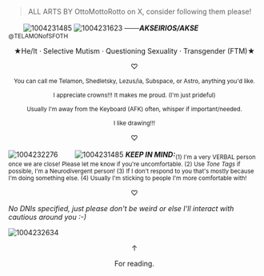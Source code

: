 > ALL ARTS BY OttoMottoRotto on X, consider following them please!

ㅤㅤ ![1004231485](https://github.com/user-attachments/assets/5359b4f3-1d9c-4959-9637-f9127a68fc45)
![1004231623](https://github.com/user-attachments/assets/a3b6a7c6-5e4d-45d5-9b2d-8a375edcdf91)
***───AKSEIRIOS/AKSE*** ㅤ<sub>@TELAMONofSFOTH</sub>
<p align="center">★He/It · Selective Mutism · Questioning Sexuality · Transgender (FTM)★
<p align="center"> ♡
<p align="center"><sub>You can call me Telamon, Shedletsky, Lezus/ia, Subspace, or Astro, anything you'd like.
<p align="center"><sub>I appreciate crowns!!! It makes me proud. (I'm just prideful)
<p align="center"><sub>Usually I'm away from the Keyboard (AFK) often, whisper if important/needed.
<p align="center"><sub>I like drawing!!!</sub>

<p align="center"> ♡
  
![1004232276](https://github.com/user-attachments/assets/6791ebf6-f395-4f54-86e3-b81a28337b21)
ㅤㅤ ![1004231485](https://github.com/user-attachments/assets/5359b4f3-1d9c-4959-9637-f9127a68fc45)
***KEEP IN MIND:***<sub>(1) I'm a very VERBAL person once we are close! Please let me know if you're uncomfortable.   (2) Use *Tone Tags* if possible, I'm a Neurodivergent person!   (3) If I don't respond to you that's mostly because I'm doing something else.   (4) Usually I'm sticking to people I'm more comfortable with!</sub>
<p align="center"> ♡

  *No DNIs specified, just please don't be weird or else I'll interact with cautious around you :-)*

![1004232634](https://github.com/user-attachments/assets/dff8dd5a-2f9a-4bf1-b534-706fd18cc6ff)
<p align="center"> ↑
<p align="center"> For reading.
